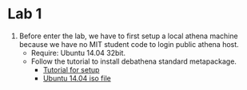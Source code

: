 # Lab 1
1. Before enter the lab, we have to first setup a local athena machine because we have no MIT student code to login public athena host.
    + Require: Ubuntu 14.04 32bit.
    + Follow the tutorial to install debathena standard metapackage.
      + [Tutorial for setup](https://kb.mit.edu/confluence/pages/viewpage.action;jsessionid=C41777EAE7A587A2A0C394246BAF6454?pageId=152594763)
      + [Ubuntu 14.04 iso file](https://releases.ubuntu.com/14.04/ubuntu-14.04.6-desktop-i386.iso)


